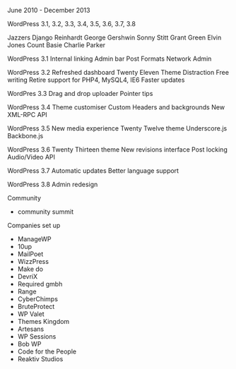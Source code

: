 June 2010 - December 2013

WordPress 3.1, 3.2, 3.3, 3.4, 3.5, 3.6, 3.7, 3.8

Jazzers
Django Reinhardt
George Gershwin
Sonny Stitt
Grant Green
Elvin Jones
Count Basie
Charlie Parker

WordPress 3.1
Internal linking
Admin bar
Post Formats
Network Admin

WordPress 3.2
Refreshed dashboard
Twenty Eleven Theme
Distraction Free writing
Retire support for PHP4, MySQL4, IE6
Faster updates

WordPres 3.3
Drag and drop uploader
Pointer tips

WordPress 3.4
Theme customiser
Custom Headers and backgrounds
New XML-RPC API

WordPress 3.5
New media experience
Twenty Twelve theme
Underscore.js
Backbone.js

WordPress 3.6
Twenty Thirteen theme
New revisions interface
Post locking
Audio/Video API

WordPress 3.7
Automatic updates
Better language support

WordPress 3.8
Admin redesign

Community
- community summit

Companies set up

- ManageWP
- 10up
- MailPoet
- WizzPress
- Make do
- DevriX
- Required gmbh
- Range
- CyberChimps
- BruteProtect
- WP Valet
- Themes Kingdom
- Artesans
- WP Sessions
- Bob WP
- Code for the People
- Reaktiv Studios







